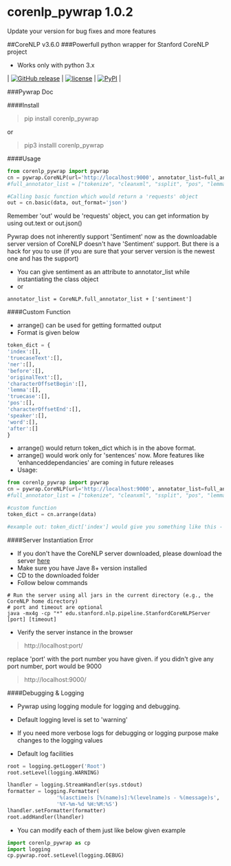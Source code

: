 # corenlp_pywrap 1.0.2
Update your version for bug fixes and more features

##CoreNLP v3.6.0
###Powerfull python wrapper for Stanford CoreNLP project
- Works only with python 3.x


| [![GitHub release](https://img.shields.io/github/release/qubyte/rubidium.svg?maxAge=2592000)](https://github.com/hhsecond/corenlp_pywrap/releases/tag/1.0.2) | [![license](https://img.shields.io/github/license/mashape/apistatus.svg?maxAge=2592000)](https://github.com/hhsecond/corenlp_pywrap/blob/master/LICENCE.txt) | [![PyPI](https://img.shields.io/pypi/wheel/Django.svg?maxAge=2592000)](https://pypi.python.org/pypi/corenlp_pywrap) | 

###Pywrap Doc
    
####Install
>pip install corenlp_pywrap

or

>pip3 installl corenlp_pywrap

####Usage
```python
from corenlp_pywrap import pywrap
cn = pywrap.CoreNLP(url='http://localhost:9000', annotator_list=full_annotator_list)
#full_annotator_list = ["tokenize", "cleanxml", "ssplit", "pos", "lemma", "ner", "regexner", "truecase", "parse", "depparse", "dcoref", "relation", "natlog", "quote"]

#Calling basic function which would return a 'requests' object
out = cn.basic(data, out_format='json')
```
Remember 'out' would be 'requests' object, you can get information by using out.text or out.json()

Pywrap does not inherently support 'Sentiment' now as the downloadable server version of CoreNLP doesn't have 'Sentiment' support. But there is a hack for you to use (if you are sure that your server version is the newest one and has the support)
- You can give sentiment as an attribute to annotator_list while instantiating the class object
- or
```
annotator_list = CoreNLP.full_annotator_list + ['sentiment']
```
    
####Custom Function
- arrange() can be used for getting formatted output
- Format is given below
```python
token_dict = {
'index':[],
'truecaseText':[],
'ner':[],
'before':[],
'originalText':[],
'characterOffsetBegin':[],
'lemma':[],
'truecase':[],
'pos':[],
'characterOffsetEnd':[],
'speaker':[],
'word':[],
'after':[]
}
```
- arrange() would return token_dict which is in the above format.
- arrange() would work only for 'sentences' now. More features like 'enhanceddependancies' are coming in future releases
- Usage:
```python
from corenlp_pywrap import pywrap
cn = pywrap.CoreNLP(url='http://localhost:9000', annotator_list=full_annotator_list)
#full_annotator_list = ["tokenize", "cleanxml", "ssplit", "pos", "lemma", "ner", "regexner", "truecase", "parse", "depparse", "dcoref", "relation", "natlog", "quote"]

#custom function
token_dict = cn.arrange(data)

#example out: token_dict['index'] would give you something like this - [1,2,3,4]
```

    
####Server Instantiation Error
- If you don't have the CoreNLP server downloaded, please download the server [here](http://stanfordnlp.github.io/CoreNLP/download.html)
- Make sure you have Jave 8+ version installed
- CD to the downloaded folder
- Follow below commands
```
# Run the server using all jars in the current directory (e.g., the CoreNLP home directory)
# port and timeout are optional
java -mx4g -cp "*" edu.stanford.nlp.pipeline.StanfordCoreNLPServer [port] [timeout]
```
- Verify the server instance in the browser

> http://localhost:port/

replace 'port' with the port number you have given. if you didn't give any port number, port would be 9000

> http://localhost:9000/


    
####Debugging & Logging
- Pywrap using logging module for logging and debugging.
- Default logging level is set to 'warning'
- If you need more verbose logs for debugging or logging purpose make changes to the logging values

- Default log facilities
```python
root = logging.getLogger('Root')
root.setLevel(logging.WARNING)

lhandler = logging.StreamHandler(sys.stdout)
formatter = logging.Formatter(
                '%(asctime)s [%(name)s]:%(levelname)s - %(message)s',
                '%Y-%m-%d %H:%M:%S')
lhandler.setFormatter(formatter)
root.addHandler(lhandler)
```

- You can modify each of them just like below given example
```python
import corenlp_pywrap as cp
import logging
cp.pywrap.root.setLevel(logging.DEBUG)
```
